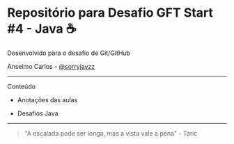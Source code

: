 # Repositório para Desafio GFT Start #4 - Java ☕
Desenvolvido para o desafio de Git/GitHub <p>
Anselmo Carlos - [@sorryjayzz](https://twitter.com/sorryjayzz)
  
---
Conteúdo
 
- Anotações das aulas 

- Desafios Java

---
>"A escalada pode ser longa, mas a vista vale a pena" - Taric 



